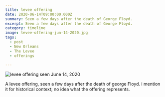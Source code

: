 ```yaml
---
title: levee offering
date: 2020-06-14T09:00:00.000Z
summary: Seen a few days after the death of George Floyd.
excerpt: Seen a few days after the death of George Floyd.
category: timeline
image: levee-offering-jun-14-2020.jpg
tags:
  - post
  - New Orleans
  - The Levee
  - offerings
  
---
```


![levee offering seen June 14, 2020](/static/img/timeline/levee-offering-jun-14-2020.jpg "levee offering seen June 14, 2020")

A levee offering, seen a few days after the death of george Floyd. i mention it for historical context; no idea what the offering represents.
